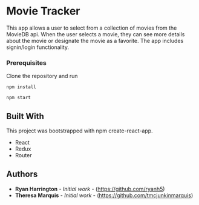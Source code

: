 

# Movie Tracker

This app allows a user to select from a collection of movies from the MovieDB api.  When the user selects a movie, they can see more details about the movie or designate the movie as a favorite.  The app includes signin/login functionality.

### Prerequisites

Clone the repository and run

```npm install```

```npm start```

## Built With

This project was bootstrapped with npm create-react-app.

* React
* Redux
* Router

## Authors

* **Ryan Harrington** - *Initial work* - (https://github.com/ryanh5)
* **Theresa Marquis** - *Initial work* - (https://github.com/tmcjunkinmarquis)
